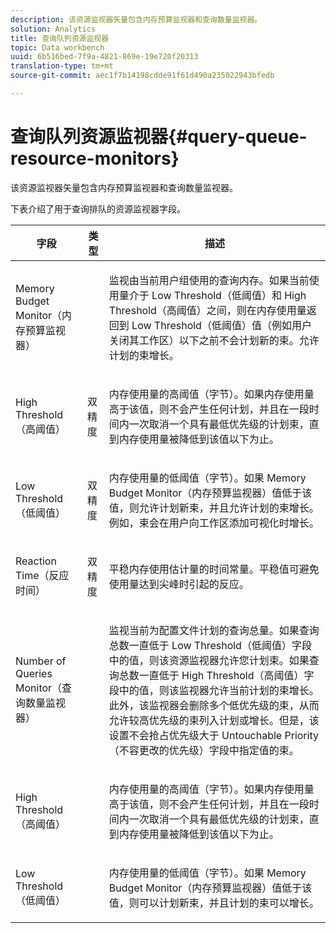 ```yaml
---
description: 该资源监视器矢量包含内存预算监视器和查询数量监视器。
solution: Analytics
title: 查询队列资源监视器
topic: Data workbench
uuid: 6b516bed-7f9a-4821-869e-19e720f20313
translation-type: tm+mt
source-git-commit: aec1f7b14198cdde91f61d490a235022943bfedb

---
```



# 查询队列资源监视器{#query-queue-resource-monitors}

该资源监视器矢量包含内存预算监视器和查询数量监视器。

下表介绍了用于查询排队的资源监视器字段。

<table id="table_9991EED2647A460FACA2DC80D4973A8E"> 
 <thead> 
  <tr> 
   <th colname="col1" class="entry"> 字段 </th> 
   <th colname="col2" class="entry"> 类型 </th> 
   <th colname="col3" class="entry"> 描述 </th> 
  </tr> 
 </thead>
 <tbody> 
  <tr> 
   <td colname="col1"> <p>Memory Budget Monitor（内存预算监视器） </p> </td> 
   <td colname="col2"> </td> 
   <td colname="col3"> <p>监视由当前用户组使用的查询内存。如果当前使用量介于 Low Threshold（低阈值）和 High Threshold（高阈值）之间，则在内存使用量返回到 Low Threshold（低阈值）值（例如用户关闭其工作区）以下之前不会计划新的束。允许计划的束增长。 </p> </td> 
  </tr> 
  <tr> 
   <td colname="col1"> <p>High Threshold（高阈值） </p> </td> 
   <td colname="col2"> <p>双精度 </p> </td> 
   <td colname="col3"> <p>内存使用量的高阈值（字节）。如果内存使用量高于该值，则不会产生任何计划，并且在一段时间内一次取消一个具有最低优先级的计划束，直到内存使用量被降低到该值以下为止。 </p> </td> 
  </tr> 
  <tr> 
   <td colname="col1"> <p>Low Threshold（低阈值） </p> </td> 
   <td colname="col2"> <p>双精度 </p> </td> 
   <td colname="col3"> <p>内存使用量的低阈值（字节）。如果 <span class="wintitle">Memory Budget Monitor</span>（内存预算监视器）值低于该值，则允许计划新束，并且允许计划的束增长。例如，束会在用户向工作区添加可视化时增长。 </p> </td> 
  </tr> 
  <tr> 
   <td colname="col1"> <p>Reaction Time（反应时间） </p> </td> 
   <td colname="col2"> <p>双精度 </p> </td> 
   <td colname="col3"> <p>平稳内存使用估计量的时间常量。平稳值可避免使用量达到尖峰时引起的反应。 </p> </td> 
  </tr> 
  <tr> 
   <td colname="col1"> <p>Number of Queries Monitor（查询数量监视器） </p> </td> 
   <td colname="col2"> </td> 
   <td colname="col3"> <p>监视当前为配置文件计划的查询总量。如果查询总数一直低于 Low Threshold（低阈值）字段中的值，则该资源监视器允许您计划束。如果查询总数一直低于 High Threshold（高阈值）字段中的值，则该监视器允许当前计划的束增长。此外，该监视器会删除多个低优先级的束，从而允许较高优先级的束列入计划或增长。但是，该设置不会抢占优先级大于 Untouchable Priority（不容更改的优先级）字段中指定值的束。 </p> </td> 
  </tr> 
  <tr> 
   <td colname="col1"> <p>High Threshold（高阈值） </p> </td> 
   <td colname="col2"> </td> 
   <td colname="col3"> <p>内存使用量的高阈值（字节）。如果内存使用量高于该值，则不会产生任何计划，并且在一段时间内一次取消一个具有最低优先级的计划束，直到内存使用量被降低到该值以下为止。 </p> </td> 
  </tr> 
  <tr> 
   <td colname="col1"> <p>Low Threshold（低阈值） </p> </td> 
   <td colname="col2"> </td> 
   <td colname="col3"> <p>内存使用量的低阈值（字节）。如果 <span class="wintitle">Memory Budget Monitor</span>（内存预算监视器）值低于该值，则可以计划新束，并且计划的束可以增长。 </p> </td> 
  </tr> 
 </tbody> 
</table>

